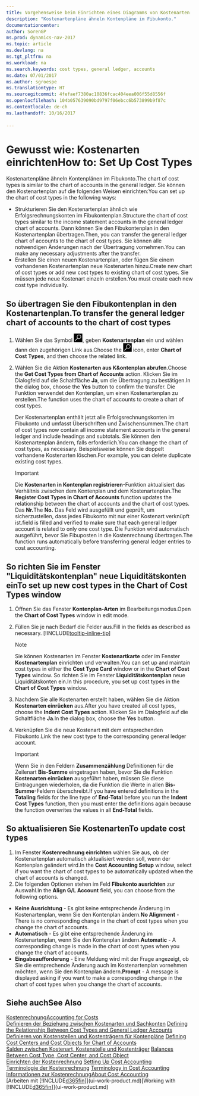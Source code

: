 ```yaml
---
title: Vorgehensweise beim Einrichten eines Diagramms von Kostenarten
description: "Kostenartenpläne ähneln Kontenpläne im Fibukonto."
documentationcenter: 
author: SorenGP
ms.prod: dynamics-nav-2017
ms.topic: article
ms.devlang: na
ms.tgt_pltfrm: na
ms.workload: na
ms.search.keywords: cost types, general ledger, accounts
ms.date: 07/01/2017
ms.author: sgroespe
ms.translationtype: HT
ms.sourcegitcommit: 4fefaef7380ac10836fcac404eea006f55d8556f
ms.openlocfilehash: 104b057639090bd9797f06ebcc6b573899b9f87c
ms.contentlocale: de-ch
ms.lasthandoff: 10/16/2017

---
```

# <a name="how-to-set-up-cost-types"></a><span data-ttu-id="e7647-103">Gewusst wie: Kostenarten einrichten</span><span class="sxs-lookup"><span data-stu-id="e7647-103">How to: Set Up Cost Types</span></span>
<span data-ttu-id="e7647-104">Kostenartenpläne ähneln Kontenplänen im Fibukonto.</span><span class="sxs-lookup"><span data-stu-id="e7647-104">The chart of cost types is similar to the chart of accounts in the general ledger.</span></span> <span data-ttu-id="e7647-105">Sie können den Kostenartenplan auf die folgenden Weisen einrichten:</span><span class="sxs-lookup"><span data-stu-id="e7647-105">You can set up the chart of cost types in the following ways:</span></span>  

-   <span data-ttu-id="e7647-106">Strukturieren Sie den Kostenartenplan ähnlich wie Erfolgsrechnungskonten im Fibukontenplan.</span><span class="sxs-lookup"><span data-stu-id="e7647-106">Structure the chart of cost types similar to the income statement accounts in the general ledger chart of accounts.</span></span> <span data-ttu-id="e7647-107">Dann können Sie den Fibukontenplan in den Kostenartenplan übertragen.</span><span class="sxs-lookup"><span data-stu-id="e7647-107">Then, you can transfer the general ledger chart of accounts to the chart of cost types.</span></span> <span data-ttu-id="e7647-108">Sie können alle notwendigen Änderungen nach der Übertragung vornehmen.</span><span class="sxs-lookup"><span data-stu-id="e7647-108">You can make any necessary adjustments after the transfer.</span></span>  
-   <span data-ttu-id="e7647-109">Erstellen Sie einen neuen Kostenartenplan, oder fügen Sie einem vorhandenen Kostenartenplan neue Kostenarten hinzu.</span><span class="sxs-lookup"><span data-stu-id="e7647-109">Create new chart of cost types or add new cost types to existing chart of cost types.</span></span> <span data-ttu-id="e7647-110">Sie müssen jede neue Kostenart einzeln erstellen.</span><span class="sxs-lookup"><span data-stu-id="e7647-110">You must create each new cost type individually.</span></span>  

## <a name="to-transfer-the-general-ledger-chart-of-accounts-to-the-chart-of-cost-types"></a><span data-ttu-id="e7647-111">So übertragen Sie den Fibukontenplan in den Kostenartenplan.</span><span class="sxs-lookup"><span data-stu-id="e7647-111">To transfer the general ledger chart of accounts to the chart of cost types</span></span>  
1.  <span data-ttu-id="e7647-112">Wählen Sie das Symbol ![Nach Seite oder Bericht suchen](media/ui-search/search_small.png "Symbol Nach Seite oder Bericht suchen"), geben **Kostenartenplan** ein und wählen dann den zugehörigen Link aus.</span><span class="sxs-lookup"><span data-stu-id="e7647-112">Choose the ![Search for Page or Report](media/ui-search/search_small.png "Search for Page or Report icon") icon, enter **Chart of Cost Types**, and then choose the related link.</span></span>  
2.  <span data-ttu-id="e7647-113">Wählen Sie die Aktion **Kostenarten aus K&ontenplan abrufen**.</span><span class="sxs-lookup"><span data-stu-id="e7647-113">Choose the **Get Cost Types from Chart of Accounts** action.</span></span> <span data-ttu-id="e7647-114">Klicken Sie im Dialogfeld auf die Schaltfläche **Ja**, um die Übertragung zu bestätigen.</span><span class="sxs-lookup"><span data-stu-id="e7647-114">In the dialog box, choose the **Yes** button to confirm the transfer.</span></span> <span data-ttu-id="e7647-115">Die Funktion verwendet den Kontenplan, um einen Kostenartenplan zu erstellen.</span><span class="sxs-lookup"><span data-stu-id="e7647-115">The function uses the chart of accounts to create a chart of cost types.</span></span>  

    <span data-ttu-id="e7647-116">Der Kostenartenplan enthält jetzt alle Erfolgsrechnungskonten im Fibukonto und umfasst Überschriften und Zwischensummen.</span><span class="sxs-lookup"><span data-stu-id="e7647-116">The chart of cost types now contain all income statement accounts in the general ledger and include headings and subtotals.</span></span> <span data-ttu-id="e7647-117">Sie können den Kostenartenplan ändern, falls erforderlich.</span><span class="sxs-lookup"><span data-stu-id="e7647-117">You can change the chart of cost types, as necessary.</span></span> <span data-ttu-id="e7647-118">Beispielsweise können Sie doppelt vorhandene Kostenarten löschen.</span><span class="sxs-lookup"><span data-stu-id="e7647-118">For example, you can delete duplicate existing cost types.</span></span>  

    > [!IMPORTANT]  
    >  <span data-ttu-id="e7647-119">Die **Kostenarten in Kontenplan registrieren**-Funktion aktualisiert das Verhältnis zwischen dem Kontenplan und dem Kostenartenplan.</span><span class="sxs-lookup"><span data-stu-id="e7647-119">The **Register Cost Types in Chart of Accounts** function updates the relationship between the chart of accounts and the chart of cost types.</span></span> <span data-ttu-id="e7647-120">Das **Nr.**</span><span class="sxs-lookup"><span data-stu-id="e7647-120">The **No.**</span></span> <span data-ttu-id="e7647-121">Das Feld wird ausgefüllt und geprüft, um sicherzustellen, dass jedes Fibukonto mit nur einer Kostenart verknüpft ist.</span><span class="sxs-lookup"><span data-stu-id="e7647-121">field is filled and verified to make sure that each general ledger account is related to only one cost type.</span></span> <span data-ttu-id="e7647-122">Die Funktion wird automatisch ausgeführt, bevor Sie Fibuposten in die Kostenrechnung übertragen.</span><span class="sxs-lookup"><span data-stu-id="e7647-122">The function runs automatically before transferring general ledger entries to cost accounting.</span></span>  

## <a name="to-set-up-new-cost-types-in-the-chart-of-cost-types-window"></a><span data-ttu-id="e7647-123">So richten Sie im Fenster "Liquiditätskontenplan" neue Liquiditätskonten ein</span><span class="sxs-lookup"><span data-stu-id="e7647-123">To set up new cost types in the Chart of Cost Types window</span></span>  
1.  <span data-ttu-id="e7647-124">Öffnen Sie das Fenster **Kontenplan-Arten** im Bearbeitungsmodus.</span><span class="sxs-lookup"><span data-stu-id="e7647-124">Open the **Chart of Cost Types** window in edit mode.</span></span>  
2.  <span data-ttu-id="e7647-125">Füllen Sie je nach Bedarf die Felder aus.</span><span class="sxs-lookup"><span data-stu-id="e7647-125">Fill in the fields as described as necessary.</span></span> [!INCLUDE[tooltip-inline-tip](includes/tooltip-inline-tip_md.md)]

    > [!NOTE]  
    >  <span data-ttu-id="e7647-126">Sie können Kostenarten im Fenster **Kostenartkarte** oder im Fenster **Kostenartenplan** einrichten und verwalten.</span><span class="sxs-lookup"><span data-stu-id="e7647-126">You can set up and maintain cost types in either the **Cost Type Card** window or in the **Chart of Cost Types** window.</span></span> <span data-ttu-id="e7647-127">So richten Sie im Fenster **Liquiditätskontenplan** neue Liquiditätskonten ein.</span><span class="sxs-lookup"><span data-stu-id="e7647-127">In this procedure, you set up cost types in the **Chart of Cost Types** window.</span></span>

3.  <span data-ttu-id="e7647-128">Nachdem Sie alle Kostenarten erstellt haben, wählen Sie die Aktion **Kostenarten einrücken** aus.</span><span class="sxs-lookup"><span data-stu-id="e7647-128">After you have created all cost types, choose the **Indent Cost Types** action.</span></span> <span data-ttu-id="e7647-129">Klicken Sie im Dialogfeld auf die Schaltfläche **Ja**.</span><span class="sxs-lookup"><span data-stu-id="e7647-129">In the dialog box, choose the **Yes** button.</span></span>  
4.  <span data-ttu-id="e7647-130">Verknüpfen Sie die neue Kostenart mit dem entsprechenden Fibukonto.</span><span class="sxs-lookup"><span data-stu-id="e7647-130">Link the new cost type to the corresponding general ledger account.</span></span>  

    > [!IMPORTANT]  
    >  <span data-ttu-id="e7647-131">Wenn Sie in den Feldern **Zusammenzählung** Definitionen für die Zeilenart **Bis-Summe** eingetragen haben, bevor Sie die Funktion **Kostenarten einrücken** ausgeführt haben, müssen Sie diese Eintragungen wiederholen, da die Funktion die Werte in allen **Bis-Summe**-Feldern überschreibt.</span><span class="sxs-lookup"><span data-stu-id="e7647-131">If you have entered definitions in the **Totaling** fields for the line type of **End-Total** before you run the **Indent Cost Types** function, then you must enter the definitions again because the function overwrites the values in all **End-Total** fields.</span></span>  

## <a name="to-update-cost-types"></a><span data-ttu-id="e7647-132">So aktualisieren Sie Kostenarten</span><span class="sxs-lookup"><span data-stu-id="e7647-132">To update cost types</span></span>  
1.  <span data-ttu-id="e7647-133">Im Fenster **Kostenrechnung einrichten**  wählen Sie aus, ob der Kostenartenplan automatisch aktualisiert werden soll, wenn der Kontenplan geändert wird.</span><span class="sxs-lookup"><span data-stu-id="e7647-133">In the **Cost Accounting Setup** window, select if you want the chart of cost types to be automatically updated when the chart of accounts is changed.</span></span>  
2.  <span data-ttu-id="e7647-134">Die folgenden Optionen stehen im Feld **Fibukonto ausrichten** zur Auswahl.</span><span class="sxs-lookup"><span data-stu-id="e7647-134">In the **Align G/L Account** field, you can choose from the following options.</span></span>  

- <span data-ttu-id="e7647-135">**Keine Ausrichtung** - Es gibt keine entsprechende Änderung im Kostenartenplan, wenn Sie den Kontenplan ändern.</span><span class="sxs-lookup"><span data-stu-id="e7647-135">**No Alignment** - There is no corresponding change in the chart of cost types when you change the chart of accounts.</span></span>  
- <span data-ttu-id="e7647-136">**Automatisch** - Es gibt eine entsprechende Änderung im Kostenartenplan, wenn Sie den Kontenplan ändern.</span><span class="sxs-lookup"><span data-stu-id="e7647-136">**Automatic** - A corresponding change is made in the chart of cost types when you change the chart of accounts.</span></span>  
- <span data-ttu-id="e7647-137">**Eingabeaufforderung** - Eine Meldung wird mit der Frage angezeigt, ob Sie die entsprechende Änderung auch im Kostenartenplan vornehmen möchten, wenn Sie den Kontenplan ändern.</span><span class="sxs-lookup"><span data-stu-id="e7647-137">**Prompt** - A message is displayed asking if you want to make a corresponding change in the chart of cost types when you change the chart of accounts.</span></span>  

## <a name="see-also"></a><span data-ttu-id="e7647-138">Siehe auch</span><span class="sxs-lookup"><span data-stu-id="e7647-138">See Also</span></span>  
[<span data-ttu-id="e7647-139">Kostenrechnung</span><span class="sxs-lookup"><span data-stu-id="e7647-139">Accounting for Costs</span></span>](finance-manage-cost-accounting.md)  
<span data-ttu-id="e7647-140">[Definieren der Beziehung zwischen Kostenarten und Sachkonten](finance-defining-the-relationship-between-cost-types-and-general-ledger-accounts.md) </span><span class="sxs-lookup"><span data-stu-id="e7647-140">[Defining the Relationship Between Cost Types and General Ledger Accounts](finance-defining-the-relationship-between-cost-types-and-general-ledger-accounts.md) </span></span>  
<span data-ttu-id="e7647-141">[Definieren von Kostenstellen und Kostenträgern für Kontenpläne](finance-defining-cost-centers-and-cost-objects-for-chart-of-accounts.md) </span><span class="sxs-lookup"><span data-stu-id="e7647-141">[Defining Cost Centers and Cost Objects for Chart of Accounts](finance-defining-cost-centers-and-cost-objects-for-chart-of-accounts.md) </span></span>  
<span data-ttu-id="e7647-142">[Salden zwischen Kostenart, Kostenstelle und Kostenträger](finance-balances-between-cost-type-cost-center-and-cost-object.md) </span><span class="sxs-lookup"><span data-stu-id="e7647-142">[Balances Between Cost Type, Cost Center, and Cost Object](finance-balances-between-cost-type-cost-center-and-cost-object.md) </span></span>  
<span data-ttu-id="e7647-143">[Einrichten der Kostenrechnung](finance-set-up-cost-accounting.md) </span><span class="sxs-lookup"><span data-stu-id="e7647-143">[Setting Up Cost Accounting](finance-set-up-cost-accounting.md) </span></span>  
<span data-ttu-id="e7647-144">[Terminologie der Kostenrechnung](finance-terminology-in-cost-accounting.md) </span><span class="sxs-lookup"><span data-stu-id="e7647-144">[Terminology in Cost Accounting](finance-terminology-in-cost-accounting.md) </span></span>  
[<span data-ttu-id="e7647-145">Informationen zur Kostenrechnung</span><span class="sxs-lookup"><span data-stu-id="e7647-145">About Cost Accounting</span></span>](finance-about-cost-accounting.md)  
<span data-ttu-id="e7647-146">[Arbeiten mit [!INCLUDE[d365fin](includes/d365fin_md.md)]](ui-work-product.md)</span><span class="sxs-lookup"><span data-stu-id="e7647-146">[Working with [!INCLUDE[d365fin](includes/d365fin_md.md)]](ui-work-product.md)</span></span>


